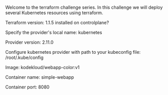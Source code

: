 Welcome to the terraform challenge series.
In this challenge we will deploy several Kubernetes resources using terraform.

Terraform version: 1.1.5 installed on controlplane?

Specify the provider's local name: kubernetes

Provider version: 2.11.0

Configure kubernetes provider with path to your kubeconfig file: /root/.kube/config

Image: kodekloud/webapp-color:v1

Container name: simple-webapp

Container port: 8080